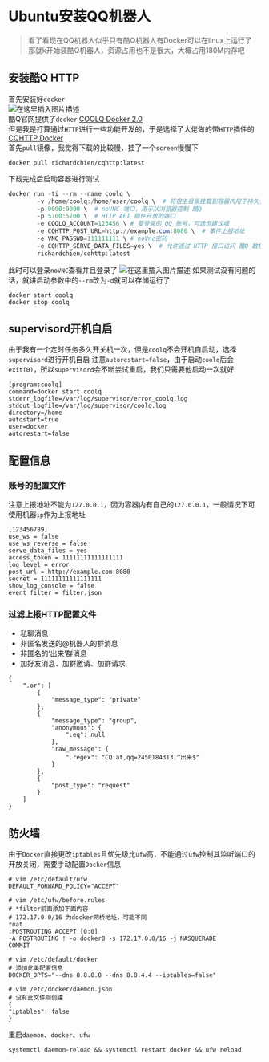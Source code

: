 # Ubuntu安装QQ机器人
> 看了看现在QQ机器人似乎只有酷Q机器人有Docker可以在linux上运行了  
> 那就k开始装酷Q机器人，资源占用也不是很大，大概占用180M内存吧

## 安装酷Q HTTP
首先安装好`docker`  
![在这里插入图片描述](https://img-blog.csdnimg.cn/2020030222182724.png)  
酷Q官网提供了`docker` [COOLQ Docker 2.0](https://cqp.cc/t/34558)  
但是我是打算通过`HTTP`进行一些功能开发的，于是选择了大佬做的带`HTTP`插件的 [CQHTTP Docker](https://richardchien.gitee.io/coolq-http-api/docs/4.12/#/Docker)  
首先`pull`镜像，我觉得下载的比较慢，挂了一个`screen`慢慢下

```shell
docker pull richardchien/cqhttp:latest
```
下载完成后启动容器进行测试

```powershell
docker run -ti --rm --name coolq \
        -v /home/coolq:/home/user/coolq \  # 将宿主目录挂载到容器内用于持久化 酷Q 的程序文件
        -p 9000:9000 \  # noVNC 端口，用于从浏览器控制 酷Q
        -p 5700:5700 \  # HTTP API 插件开放的端口
        -e COOLQ_ACCOUNT=123456 \ # 要登录的 QQ 账号，可选但建议填
        -e CQHTTP_POST_URL=http://example.com:8080 \  # 事件上报地址
        -e VNC_PASSWD=111111111 \ # noVnc密码
        -e CQHTTP_SERVE_DATA_FILES=yes \  # 允许通过 HTTP 接口访问 酷Q 数据文件
        richardchien/cqhttp:latest
```
此时可以登录`noVNC`查看并且登录了
![在这里插入图片描述](https://img-blog.csdnimg.cn/20200302223049172.png?x-oss-process=image/watermark,type_ZmFuZ3poZW5naGVpdGk,shadow_10,text_aHR0cHM6Ly9ibG9nLmNzZG4ubmV0L3FxXzQwNDEzNjcw,size_16,color_FFFFFF,t_70)
如果测试没有问题的话，就讲启动参数中的`--rm`改为`-d`就可以存储运行了

```shell
docker start coolq
docker stop coolq
```
## supervisord开机自启
由于我有一个定时任务多久开关机一次，但是`coolq`不会开机自启动，选择`supervisord`进行开机自启
注意`autorestart=false`，由于启动`coolq`后会`exit(0)`，所以`supervisord`会不断尝试重启，我们只需要他启动一次就好
```
[program:coolq]
command=docker start coolq
stderr_logfile=/var/log/supervisor/error_coolq.log
stdout_logfile=/var/log/supervisor/coolq.log
directory=/home
autostart=true
user=docker
autorestart=false
```

## 配置信息
### 账号的配置文件
注意上报地址不能为`127.0.0.1`，因为容器内有自己的`127.0.0.1`，一般情况下可使用机器`ip`作为上报地址

```
[123456789]
use_ws = false
use_ws_reverse = false
serve_data_files = yes
access_token = 11111111111111111
log_level = error
post_url = http://example.com:8080
secret = 11111111111111111
show_log_console = false
event_filter = filter.json
```

### 过滤上报HTTP配置文件
* 私聊消息
* 非匿名发送的@机器人的群消息
* 非匿名的‘出来’群消息
* 加好友消息、加群邀请、加群请求

```
{
    ".or": [
        {
            "message_type": "private"
        },
        {
            "message_type": "group",
            "anonymous": {
                ".eq": null
            },
            "raw_message": {
                ".regex": "CQ:at,qq=2450184313|^出来$"
            }
        },
        {
            "post_type": "request"
        }
    ]
}
```

## 防火墙
由于`Docker`直接更改`iptables`且优先级比`ufw`高，不能通过`ufw`控制其监听端口的开放关闭，需要手动配置`Docker`信息

```shell
# vim /etc/default/ufw
DEFAULT_FORWARD_POLICY="ACCEPT"
```

```shell
# vim /etc/ufw/before.rules
# *filter前面添加下面内容 
# 172.17.0.0/16 为docker网桥地址，可能不同
*nat
:POSTROUTING ACCEPT [0:0]
-A POSTROUTING ! -o docker0 -s 172.17.0.0/16 -j MASQUERADE
COMMIT

```

```shell
# vim /etc/default/docker
# 添加此条配置信息
DOCKER_OPTS="--dns 8.8.8.8 --dns 8.8.4.4 --iptables=false"
```
```shell
# vim /etc/docker/daemon.json
# 没有此文件则创建
{
"iptables": false
}
```
重启`daemon`、`docker`、`ufw`
```shell
systemctl daemon-reload && systemctl restart docker && ufw reload
```